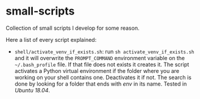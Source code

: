 # small-scripts
Collection of small scripts I develop for some reason.

Here a list of every script explained:
* `shell/activate_venv_if_exists.sh`: run `sh activate_venv_if_exists.sh` and it will overwrite the `PROMPT_COMMAND` environment variable on the `~/.bash_profile` file. If that file does not exists it creates it. The script activates a Python virtual environment if the folder where you are working on your shell contains one. Deactivates it if not. The search is done by looking for a folder that ends with _env_ in its name. Tested in _Ubuntu 18.04_.